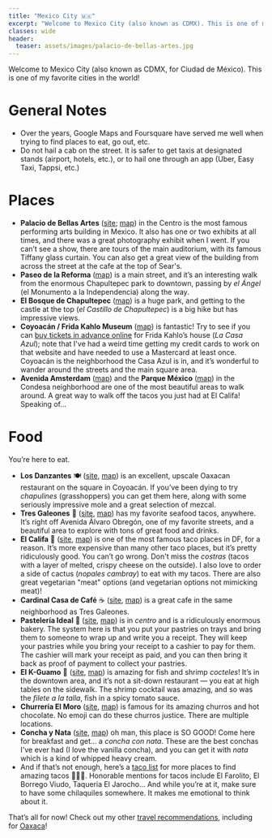 ```yaml
---
title: "Mexico City 🇲🇽"
excerpt: "Welcome to Mexico City (also known as CDMX). This is one of my favorite cities in the world!"
classes: wide
header:
  teaser: assets/images/palacio-de-bellas-artes.jpg
---
```


Welcome to Mexico City (also known as CDMX, for Ciudad de México). This is one of my favorite cities in the world!

# General Notes
- Over the years, Google Maps and Foursquare have served me well when trying to find places to eat, go out, etc.
- Do not hail a cab on the street. It is safer to get taxis at designated stands (airport, hotels, etc.), or to hail one through an app (Uber, Easy Taxi, Tappsi, etc.)

# Places

- **Palacio de Bellas Artes** ([site](http://www.palacio.bellasartes.gob.mx/); [map](https://www.google.com/maps/place/Palacio+de+Bellas+Artes/@19.4352,-99.143394,17z/data=!3m1!4b1!4m5!3m4!1s0x85d1f92b75aa014d:0x17d810d20da6e8cf!8m2!3d19.4352!4d-99.1412)) in the Centro is the most famous performing arts building in Mexico. It also has one or two exhibits at all times, and there was a great photography exhibit when I went. If you can’t see a show, there are tours of the main auditorium, with its famous Tiffany glass curtain. You can also get a great view of the building from across the street at the cafe at the top of Sear's.
- **Paseo de la Reforma** ([map](https://www.google.com/maps/place/The+Angel+of+Independence/@19.4270206,-99.1697934,17z/data=!3m1!4b1!4m5!3m4!1s0x85d1ff35f5bd1563:0x6c366f0e2de02ff7!8m2!3d19.4270245!4d-99.1676647)) is a main street, and it’s an interesting walk from the enormous Chapultepec park to downtown, passing by *el Ángel* (el Monumento a la Independencia) along the way.
- **El Bosque de Chapultepec** ([map](https://www.google.com/maps/place/Bosque+de+Chapultepec/@19.4199605,-99.1900835,16z/data=!4m8!1m2!2m1!1schapultepec!3m4!1s0x85d1ff574549573f:0x42e2e5c1a219c3af!8m2!3d19.4194815!4d-99.1894558)) is a huge park, and getting to the castle at the top (*el Castillo de Chapultepec*) is a big hike but has impressive views.
- **Coyoacán / Frida Kahlo Museum** ([map](https://www.google.com/maps/place/Frida+Kahlo+Museum/@19.355143,-99.1647189,17z/data=!3m1!4b1!4m5!3m4!1s0x85d1ffc400ba3f3b:0x6201a4f7f7ccf4a1!8m2!3d19.355143!4d-99.1625249)) is fantastic! Try to see if you can [buy tickets in advance online](https://www.boletosfridakahlo.org/) for Frida Kahlo’s house (*La Casa Azul*); note that I've had a weird time getting my credit cards to work on that website and have needed to use a Mastercard at least once. Coyoacán is the neighborhood the Casa Azul is in, and it’s wonderful to wander around the streets and the main square area.
- **Avenida Amsterdam** ([map](https://www.google.com/maps/place/Av+Amsterdam,+Hip%C3%B3dromo,+Ciudad+de+M%C3%A9xico,+D.F.,+Mexico/data=!4m2!3m1!1s0x85d1ff40c033946f:0xbb6870ce170c2840?sa=X&ved=0ahUKEwjulNvvuPHJAhUX52MKHUwYAncQ8gEIGzAA)) and the **Parque México** ([map](https://www.google.com/maps/place/Parque+M%C3%A9xico/@19.411927,-99.1712997,17z/data=!3m1!4b1!4m5!3m4!1s0x85d1ff40e98130e5:0x3b7ae093630a7c9f!8m2!3d19.411927!4d-99.1691057)) in the Condesa neighborhood are one of the most beautiful areas to walk around. A great way to walk off the tacos you just had at El Califa! Speaking of...

# Food

You’re here to eat.

- **Los Danzantes** 🍽 ([site](http://www.losdanzantes.com/), [map](https://www.google.com/maps/place/Los+Danzantes+Coyoac%C3%A1n/@19.348755,-99.16585,17z/data=!3m1!4b1!4m5!3m4!1s0x85d1ffdcc9b13741:0x2f153a628cea07d9!8m2!3d19.348755!4d-99.163656)) is an excellent, upscale Oaxacan restaurant on the square in Coyoacán. If you’ve been dying to try *chapulines* (grasshoppers) you can get them here, along with some seriously impressive mole and a great selection of mezcal.
- **Tres Galeones** 🌮 ([site](http://www.tresgaleones.com.mx/), [map](https://www.google.com/maps/place/Tres+Galeones/@19.4175529,-99.163294,17z/data=!3m1!4b1!4m5!3m4!1s0x85d1ff3a34559649:0xf68b147e2136be58!8m2!3d19.4175529!4d-99.1611)) has my favorite seafood tacos, anywhere. It’s right off Avenida Álvaro Obregón, one of my favorite streets, and a beautiful area to explore with tons of great food and drinks.
- **El Califa** 🌮 ([site](http://www.elcalifa.com.mx/web/), [map](https://www.google.com/maps/search/El+Califa/@19.4064096,-99.1879867,14z/data=!3m1!4b1?entry=ttu)) is one of the most famous taco places in DF, for a reason. It’s more expensive than many other taco places, but it’s pretty ridiculously good. You can’t go wrong. Don't miss the *costras* (tacos with a layer of melted, crispy cheese on the outside). I also love to order a side of cactus (*nopales cambray*) to eat with my tacos. There are also great vegetarian "meat" options (and vegetarian options not mimicking meat)!
- **Cardinal Casa de Café** ☕ ([site](https://foursquare.com/v/cardinal-casa-de-caf%C3%A9/53f56cc1498e2a5450dc94e5), [map](https://www.google.com/maps/place/Cardinal+Casa+de+Caf%C3%A9/@19.4173129,-99.1581324,17z/data=!3m1!4b1!4m6!3m5!1s0x85d1ff3b1f7696d3:0x43c24c8975a64871!8m2!3d19.4173129!4d-99.1581324!16s%2Fg%2F1q5bm4tj7?entry=ttu)) is a great cafe in the same neighborhood as Tres Galeones.
- **Pastelería Ideal** 🎂 ([site](http://pasteleriaideal.com.mx/), [map](https://www.google.com/maps/place/Pasteler%C3%ADa+Ideal/@19.4328885,-99.1420688,17z/data=!3m1!4b1!4m5!3m4!1s0x85d200f396c6fdc9:0x5e47d532bc5b9cb5!8m2!3d19.4328885!4d-99.1398748)) is in *centro* and is a ridiculously enormous bakery. The system here is that you put your pastries on trays and bring them to someone to wrap up and write you a receipt. They will keep your pastries while you bring your receipt to a cashier to pay for them. The cashier will mark your receipt as paid, and you can then bring it back as proof of payment to collect your pastries.
- **El K-Guamo** 🍤 ([site](https://foursquare.com/v/el-kguamo/4d850de499b78cfa1935c61f), [map](https://www.google.com/maps/place/Marisquer%C3%ADa+el+K-Guamo/@19.432941,-99.1451742,17z/data=!3m1!4b1!4m6!3m5!1s0x85d1fed4fc104a87:0xb23436ed8d849ac9!8m2!3d19.432936!4d-99.1425993!16s%2Fg%2F1thq5n06?entry=ttu)) is amazing for fish and shrimp *cocteles*! It’s in the downtown area, and it’s not a sit-down restaurant — you eat at high tables on the sidewalk. The shrimp cocktail was amazing, and so was the *filete a la talla*, fish in a spicy tomato sauce.
- **Churrería El Moro** ([site](http://elmoro.mx/), [map](https://www.google.com/maps/search/Churrer%C3%ADa+El+Moro/@19.4313836,-99.170203,14z?entry=ttu)) is famous for its amazing churros and hot chocolate. No emoji can do these churros justice. There are multiple locations.
- **Concha y Nata** ([site](https://conchaynata.com/), [map](https://www.google.com/maps/place/Concha+y+Nata/@19.4188163,-99.1666341,17z/data=!3m1!4b1!4m6!3m5!1s0x85d1ffde343717d3:0x6c1e6f1de0c88019!8m2!3d19.4188113!4d-99.1640592!16s%2Fg%2F11jttm7_8t?entry=ttu)) oh man, this place is SO GOOD! Come here for breakfast and get... a *concha con nata*. These are the best conchas I've ever had (I love the vanilla concha), and you can get it with *nata* which is a kind of whipped heavy cream.
- And if that’s not enough, here’s a [taco list](https://foursquare.com/dfchic/list/los-mejores-tacos-de-la-ciudad) for more places to find amazing tacos 🌮🌮🌮. Honorable mentions for tacos include El Farolito, El Borrego Viudo, Taqueria El Jarocho… And while you’re at it, make sure to have some chilaquiles somewhere. It makes me emotional to think about it.

That’s all for now! Check out my other [travel recommendations](/travel-recommendations/), including for [Oaxaca](/travel-recommendations/oaxaca/)!
